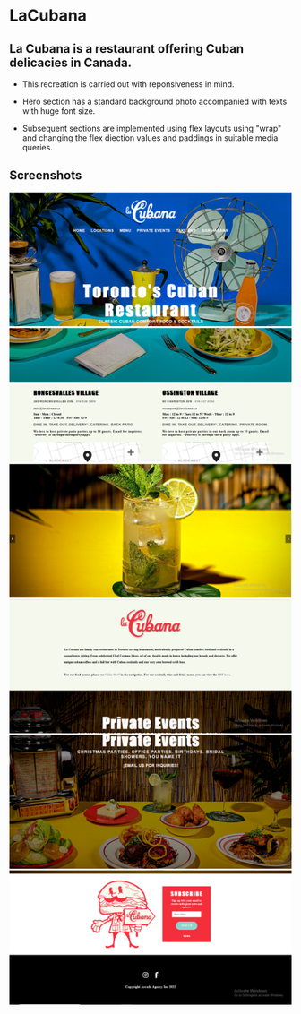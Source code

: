 # LaCubana

## La Cubana is a restaurant offering Cuban delicacies in Canada.

* This recreation is carried out with reponsiveness in mind.

* Hero section has a standard background photo accompanied with texts with huge font size.

* Subsequent sections are implemented using flex layouts using "wrap" and changing the flex diection values and paddings in suitable media queries.

## Screenshots

<img src="screenshot/Screenshot (162).png" alt="project screen">
<img src="screenshot/Screenshot (163).png" alt="project screen">
<img src="screenshot/Screenshot (164).png" alt="project screen">
<img src="screenshot/Screenshot (165).png" alt="project screen">
<img src="screenshot/Screenshot (166).png" alt="project screen">
<img src="screenshot/Screenshot (167).png" alt="project screen">